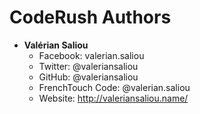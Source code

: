 CodeRush Authors
================

* **Valérian Saliou**
	* Facebook: valerian.saliou
	* Twitter: @valeriansaliou
	* GitHub: @valeriansaliou
	* FrenchTouch Code: @valerian.saliou
	* Website: http://valeriansaliou.name/